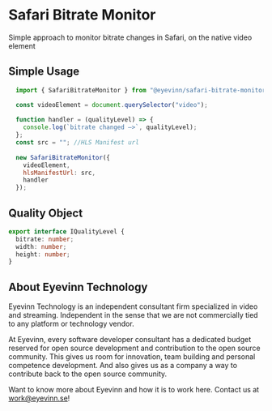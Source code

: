 Safari Bitrate Monitor
===

Simple approach to monitor bitrate changes in Safari, on the native video element

## Simple Usage

```js
  import { SafariBitrateMonitor } from "@eyevinn/safari-bitrate-monitor";

  const videoElement = document.querySelector("video");
  
  function handler = (qualityLevel) => {
    console.log(`bitrate changed –>`, qualityLevel);
  };  
  const src = ""; //HLS Manifest url
  
  new SafariBitrateMonitor({
    videoElement,
    hlsManifestUrl: src,
    handler
  });
```

## Quality Object

```ts
export interface IQualityLevel {
  bitrate: number;
  width: number;
  height: number;
}
```

## About Eyevinn Technology

Eyevinn Technology is an independent consultant firm specialized in video and streaming. Independent in the sense that we are not commercially tied to any platform or technology vendor.

At Eyevinn, every software developer consultant has a dedicated budget reserved for open source development and contribution to the open source community. This gives us room for innovation, team building and personal competence development. And also gives us as a company a way to contribute back to the open source community.

Want to know more about Eyevinn and how it is to work here. Contact us at work@eyevinn.se!
